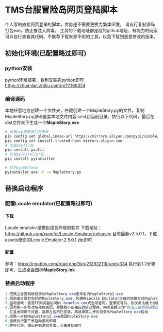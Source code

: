 # TMS台服冒险岛网页登陆脚本
个人写的直接网页登录的脚本，优势是不需要更换为繁体环境。
请自行复制源码打包exe，防止被注入病毒。
工具的下载地址都是给的github地址，有能力的玩家可以自行查看其代码。不推荐下载来源不明的工具，以免下载到恶意修改的版本。

## 初始化环境(已配置略过即可)
### python安装
python环境部署，看到安装完python即可
https://zhuanlan.zhihu.com/p/111168324
### 编译源码
本地任意地方创建一个文件夹，右键创建一个MapleStory.py的文件，复制MapleStory.py源码覆盖本地文件内容
cmd到当前目录，执行以下代码，最后在dist文件夹下生成一个**MapleStory.exe**
```bash
# 设置pip镜像源为阿里云
pip config set global.index-url https://mirrors.aliyun.com/pypi/simple/
pip config set install.trusted-host mirrors.aliyun.com
# 安装psutil包
pip install psutil
# 安装pyinstaller包
pip install pyinstaller

# 打包py源码为exe
pyinstaller.exe -F -w MapleStory.py
```

## 替换启动程序
### 配置Locale emulator(已配置略过即可)
#### 下载
Locale emulator是模拟语言环境的软件
下载地址：https://github.com/xupefei/Locale-Emulator/releases
目前最新v2.5.0.1，下载assets里面的Locale.Emulator.2.5.0.1.zip即可
#### 配置
参考：https://ngabbs.com/read.php?tid=21293211&rand=334
执行到1.2步骤即可，生成桌面图标**MapleStory.lnk**
### 替换启动程序
```java
1.把枫之谷游戏根目录的MapleStory.exe重命名为MapleStory2.exe
2.把前面步骤打包好的MapleStory.exe，和使用Locale Emulator生成的快捷方式MapleStory.lnk放到同一个目录（任意位置）下
3.启动游戏：使用IE浏览器访问hk.beanfun.com或台号官网，登录账号后，依次点击綫上游戲 --> 楓之谷 --> 啓動 --> 然後游戲賬號 --> 開始遊戲
4.因为第一步修改名称的原因，导致找不到相应的启动程序，网页会提示你"無法正確偵測遊戲安裝狀態"。
  并且出现两个按钮，选择左边的已安装，再选择第二步的目录的MapleStory.exe启动
5.把第一步的MapleStory2.exe改回MapleStory.exe
6.重新执行第三步启动游戏即可
7.等待几秒，弹出开始游戏界面，点击开始即可
```

